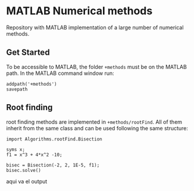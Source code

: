 # MATLAB Numerical methods
Repository with MATLAB implementation of a large number of numerical methods.

## Get Started
To be accessible to MATLAB, the folder `+methods` must be on the MATLAB path. In the MATLAB command window run:
```
addpath('+methods')  
savepath
```
## Root finding
root finding methods are implemented in `+methods/rootFind`. All of them inherit from the same class and can be used following the same structure:
```
import Algorithms.rootFind.Bisection
 
syms x;
f1 = x^3 + 4*x^2 -10;
    
bisec = Bisection(-2, 2, 1E-5, f1);
bisec.solve()
```
aqui va el output
